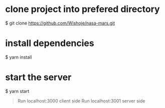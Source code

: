 # clone project into prefered directory
$ git clone https://github.com/Wishoje/nasa-mars.git

# install dependencies
$ yarn install

# start the server
$ yarn start

> Run localhost:3000 client side
> Run localhost:3001 server side